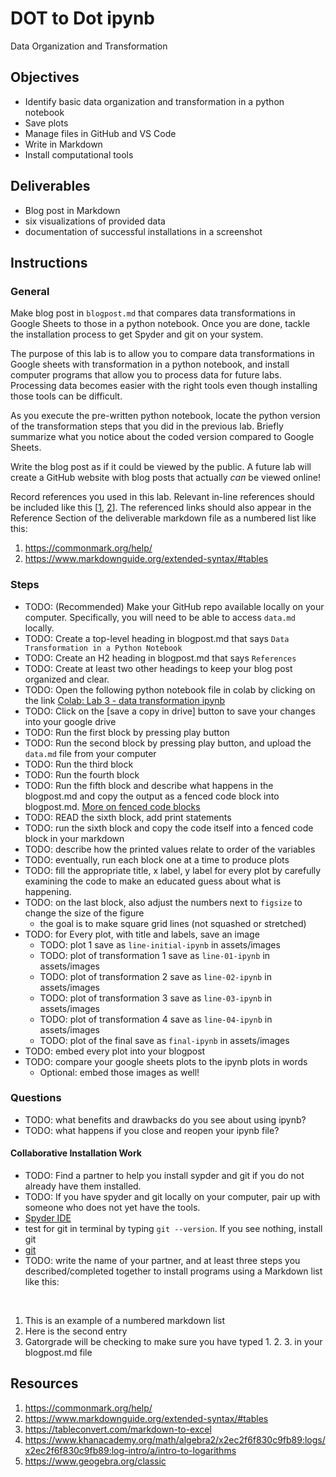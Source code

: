 # DOT to Dot ipynb

Data Organization and Transformation

## Objectives

- Identify basic data organization and transformation in a python notebook
- Save plots
- Manage files in GitHub and VS Code
- Write in Markdown
- Install computational tools

## Deliverables

- Blog post in Markdown
- six visualizations of provided data
- documentation of successful installations in a screenshot

## Instructions

### General

Make blog post in `blogpost.md` that compares data transformations in Google
Sheets to those in a python notebook. Once you are done, tackle the installation
process to get Spyder and git on your system.

The purpose of this lab is to allow you to compare data transformations in
Google sheets with transformation in a python notebook, and install
computer programs that allow you to process data for future labs. Processing data
becomes easier with the right tools even though installing those tools can be
difficult.

As you execute the pre-written python notebook, locate the python version of the
transformation steps that you did in the previous lab. Briefly summarize what you
notice about the coded version compared to Google Sheets.

Write the blog post as if it could be viewed by the public. A future
lab will create a GitHub website with blog posts that actually
_can_ be viewed online!

Record references you used in this lab.
Relevant in-line references should be included like this
[[1](https://commonmark.org/help/),
[2](https://www.markdownguide.org/extended-syntax/#tables)].
The referenced links should also appear in the Reference Section of
the deliverable markdown file as a numbered list like this:

1. https://commonmark.org/help/
2. https://www.markdownguide.org/extended-syntax/#tables

### Steps

- TODO: (Recommended) Make your GitHub repo available locally on your computer. Specifically,
  you will need to be able to access `data.md` locally.
- TODO: Create a top-level heading in blogpost.md that says `Data Transformation in a Python Notebook`
- TODO: Create an H2 heading in blogpost.md that says `References`
- TODO: Create at least two other headings to keep your blog post organized and clear.
- TODO: Open the following python notebook file in colab by clicking on the link [Colab: Lab 3 - data transformation ipynb](https://colab.research.google.com/github/allegheny-college-cmpsc-105-spring-2024/course-materials/blob/main/notes/20240202_lab03_data_transformation.ipynb)
- TODO: Click on the [save a copy in drive] button to save your changes into your google drive
- TODO: Run the first block by pressing play button
- TODO: Run the second block by pressing play button, and upload the `data.md` file from your computer
- TODO: Run the third block
- TODO: Run the fourth block
- TODO: Run the fifth block and describe what happens in the blogpost.md and copy the
  output as a fenced code block into blogpost.md.
  [More on fenced code blocks](https://python-markdown.github.io/extensions/fenced_code_blocks/)
- TODO: READ the sixth block, add print statements
- TODO: run the sixth block and copy the code itself into a fenced code block in your markdown
- TODO: describe how the printed values relate to order of the variables
- TODO: eventually, run each block one at a time to produce plots
- TODO: fill the appropriate title, x label, y label for every plot by carefully
  examining the code to make an educated guess about what is happening.
- TODO: on the last block, also adjust the numbers next to `figsize` to change the size of the figure
  - the goal is to make square grid lines (not squashed or stretched)
- TODO: for Every plot, with title and labels, save an image
  - TODO: plot 1 save as `line-initial-ipynb` in assets/images
  - TODO: plot of transformation 1 save as `line-01-ipynb` in assets/images
  - TODO: plot of transformation 2 save as `line-02-ipynb` in assets/images
  - TODO: plot of transformation 3 save as `line-03-ipynb` in assets/images
  - TODO: plot of transformation 4 save as `line-04-ipynb` in assets/images
  - TODO: plot of the final save as `final-ipynb` in assets/images
- TODO: embed every plot into your blogpost
- TODO: compare your google sheets plots to the ipynb plots in words
  - Optional: embed those images as well!

### Questions

- TODO: what benefits and drawbacks do you see about using ipynb?
- TODO: what happens if you close and reopen your ipynb file?

#### Collaborative Installation Work

- TODO: Find a partner to help you install sypder and git if
  you do not already have them installed.
- TODO: If you have spyder and git locally on your computer,
  pair up with someone who does not yet have the tools.
- [Spyder IDE](https://www.spyder-ide.org/)
- test for git in terminal by typing `git --version`. If you see nothing, install git
- [git](https://git-scm.com/downloads)
- TODO: write the name of your partner, and at least three steps you
  described/completed together to install programs using a Markdown list
  like this:

<br>

1. This is an example of a numbered markdown list
2. Here is the second entry
3. Gatorgrade will be checking to make sure you have typed 1. 2. 3.
   in your blogpost.md file

## Resources

1. https://commonmark.org/help/
2. https://www.markdownguide.org/extended-syntax/#tables
3. https://tableconvert.com/markdown-to-excel
4. https://www.khanacademy.org/math/algebra2/x2ec2f6f830c9fb89:logs/x2ec2f6f830c9fb89:log-intro/a/intro-to-logarithms
5. https://www.geogebra.org/classic
